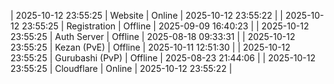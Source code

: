 | 2025-10-12 23:55:25 | Website | Online | 2025-10-12 23:55:22 |
| 2025-10-12 23:55:25 | Registration | Offline | 2025-09-09 16:40:23 |
| 2025-10-12 23:55:25 | Auth Server | Offline | 2025-08-18 09:33:31 |
| 2025-10-12 23:55:25 | Kezan (PvE) | Offline | 2025-10-11 12:51:30 |
| 2025-10-12 23:55:25 | Gurubashi (PvP) | Offline | 2025-08-23 21:44:06 |
| 2025-10-12 23:55:25 | Cloudflare | Online | 2025-10-12 23:55:22 |
